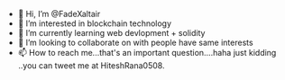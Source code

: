 - 👋 Hi, I’m @FadeXaltair
- 👀 I’m interested in blockchain technology
- 🌱 I’m currently learning web devlopment + solidity
- 💞️ I’m looking to collaborate on with people have same interests 
- 📫 How to reach me...that's an important question....haha just kidding ..you can tweet me at HiteshRana0508.

<!---
FadeXaltair/FadeXaltair is a ✨ special ✨ repository because its `README.md` (this file) appears on your GitHub profile.
You can click the Preview link to take a look at your changes.
--->
